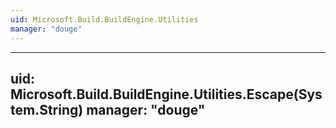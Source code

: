 ```yaml
---
uid: Microsoft.Build.BuildEngine.Utilities
manager: "douge"
---
```


---
uid: Microsoft.Build.BuildEngine.Utilities.Escape(System.String)
manager: "douge"
---
